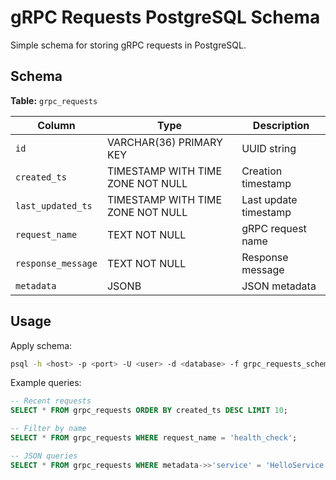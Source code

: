 # gRPC Requests PostgreSQL Schema

Simple schema for storing gRPC requests in PostgreSQL.

## Schema

**Table:** `grpc_requests`

| Column | Type | Description |
|--------|------|-------------|
| `id` | VARCHAR(36) PRIMARY KEY | UUID string |
| `created_ts` | TIMESTAMP WITH TIME ZONE NOT NULL | Creation timestamp |
| `last_updated_ts` | TIMESTAMP WITH TIME ZONE NOT NULL | Last update timestamp |
| `request_name` | TEXT NOT NULL | gRPC request name |
| `response_message` | TEXT NOT NULL | Response message |
| `metadata` | JSONB | JSON metadata |

## Usage

Apply schema:
```bash
psql -h <host> -p <port> -U <user> -d <database> -f grpc_requests_schema.sql
```

Example queries:
```sql
-- Recent requests
SELECT * FROM grpc_requests ORDER BY created_ts DESC LIMIT 10;

-- Filter by name
SELECT * FROM grpc_requests WHERE request_name = 'health_check';

-- JSON queries
SELECT * FROM grpc_requests WHERE metadata->>'service' = 'HelloService';
``` 